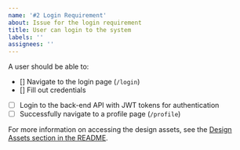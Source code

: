 ```yaml
---
name: '#2 Login Requirement'
about: Issue for the login requirement
title: User can login to the system
labels: ''
assignees: ''
---
```


A user should be able to:

- [] Navigate to the login page (`/login`)
- [] Fill out credentials
- [ ] Login to the back-end API with JWT tokens for authentication
- [ ] Successfully navigate to a profile page (`/profile`)

For more information on accessing the design assets, see the [Design Assets section in the README](https://github.com/OpenClassrooms-Student-Center/Project-10-Bank-API#design-assets).
